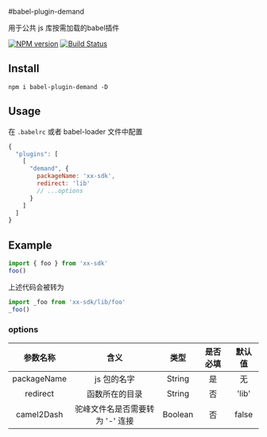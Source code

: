 #babel-plugin-demand

用于公共 js 库按需加载的babel插件

[![NPM version](https://img.shields.io/npm/v/babel-plugin-demand.svg)](https://npmjs.org/package/babel-plugin-demand)
[![Build Status](https://img.shields.io/travis/httpsxiao/babel-plugin-demand.svg)](https://img.shields.io/travis/httpsxiao/babel-plugin-demand.svg)

## Install

```shell
npm i babel-plugin-demand -D
```

## Usage

在 `.babelrc` 或者 babel-loader 文件中配置

```javascript
{
  "plugins": [
    [
      "demand", {
        packageName: 'xx-sdk',
        redirect: 'lib'
        // ...options
      }
    ]
  ]
}
```

## Example

```javascript
import { foo } from 'xx-sdk'
foo()
```

上述代码会被转为

```javascript
import _foo from 'xx-sdk/lib/foo'
_foo()
```

### options

|参数名称|含义|类型|是否必填|默认值|
|:-----:|:-----:|:-----:|:-----:|:-----:|
| packageName | js 包的名字 | String | 是 | 无 |
| redirect | 函数所在的目录 | String | 否 | 'lib' |
| camel2Dash | 驼峰文件名是否需要转为 '-' 连接 | Boolean | 否 | false |
